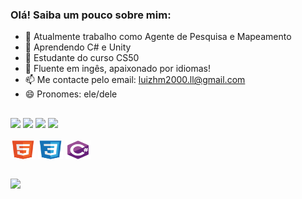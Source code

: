 ### Olá! Saiba um pouco sobre mim:

- 🔭 Atualmente trabalho como Agente de Pesquisa e Mapeamento
- 🌱 Aprendendo C# e Unity
- 🦆 Estudante do curso CS50
- 💬 Fluente em ingês, apaixonado por idiomas!
- 📫 Me contacte pelo email: luizhm2000.ll@gmail.com  
- 😄 Pronomes: ele/dele

##

 <div> 
  <a href="https://instagram.com/mr_luuke" target="_blank"><img src="https://img.shields.io/badge/-Instagram-%23E4405F?style=for-the-badge&logo=instagram&logoColor=white" target="_blank"></a>
 	<a href="https://www.twitch.tv/Lukkhen" target="_blank"><img src="https://img.shields.io/badge/Twitch-9146FF?style=for-the-badge&logo=twitch&logoColor=white" target="_blank"></a>
  <a href = "mailto:luizhm2000.ll@gmail.com"><img src="https://img.shields.io/badge/-Gmail-%23333?style=for-the-badge&logo=gmail&logoColor=white" target="_blank"></a>
  <a href="https://www.linkedin.com/in/luiz-henrique-martins-b8948b133?" target="_blank"><img src="https://img.shields.io/badge/-LinkedIn-%230077B5?style=for-the-badge&logo=linkedin&logoColor=white" target="_blank"></a> 
  
</div>
   

 <div style="display: inline_block"><br>
  <img align="center" alt="Luke-HTML" height="30" width="40" src="https://raw.githubusercontent.com/devicons/devicon/master/icons/html5/html5-original.svg">
  <img align="center" alt="Luke-CSS" height="30" width="40" src="https://raw.githubusercontent.com/devicons/devicon/master/icons/css3/css3-original.svg">
  <img align="center" alt="Luke-Csharp" height="30" width="40" src="https://raw.githubusercontent.com/devicons/devicon/master/icons/csharp/csharp-original.svg">
</div>

##

<a href="https://github.com/lukkhen">
  <img height=200 align="center" src="https://github-readme-stats.vercel.app/api?username=lukkhen&show_icons=true&theme=cobalt&include_all_commits=true&count_private=true" />
</a>
